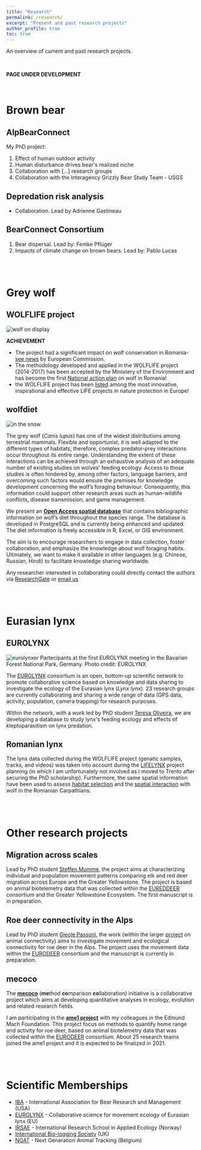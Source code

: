 ```yaml
---
title: "Research"
permalink: /research/
excerpt: "Present and past research projects"
author_profile: true
toc: true
---
```


An overview of current and past research projects.

<br>

**PAGE UNDER DEVELOPMENT** 

<br>

# Brown bear

## AlpBearConnect
My PhD project:

1. Effect of human outdoor activity
2. Human disturbance drives bear's realized niche
3. Collaboration with [...] research groups
4. Collaboration with the Interagency Grizzly Bear Study Team - USGS

## Depredation risk analysis
- Collaboration. Lead by Adrienne Gastineau

## BearConnect Consortium
1. Bear dispersal. Lead by: Femke Pflüger
2. Impacts of climate change on brown bears. Lead by: Pablo Lucas 

<br>
<br>

# Grey wolf

## WOLFLIFE project
![wolf on display](/assets/images/lup.jpg)


**ACHIEVEMENT**  
- The project had a significant impact on wolf conservation in Romania- [see news](https://ec.europa.eu/easme/en/news/coexistence-wolves-changing-romania) by European Commission.
- The methodology developed and applied in the WOLFLIFE project (2014-2017) has been accepted by the Ministery of the Environment and has become the first [National action plan](http://www.anpm.ro/-/om-626-2018-planul-national-de-actiune-pentru-specia-canis-lupus) on wolf in Romania!
- the WOLFLIFE project has been [listed](https://ec.europa.eu/easme/en/news/2020-life-awards-finalists-announced) among the most innovative, inspirational and effective LIFE projects in nature protection in Europe!


## wolfdiet
![in the snow](/assets/images/wolf_prey_spectrum.png)

The grey wolf (*Canis lupus*) has one of the widest distributions among terrestrial mammals. Flexible and opportunist, it is well adapted to the different types of habitats, therefore, complex predator-prey interactions occur throughout its entire range. Understanding the extent of these interactions can be achieved through an exhaustive analysis of an adequate number of existing studies on wolves’ feeding ecology. Access to those studies is often hindered by, among other factors, language barriers, and overcoming such factors would ensure the premises for knowledge development concerning the wolf’s foraging behaviour. Consequently, this information could support other research areas such as human-wildlife conflicts, disease transmission, and game management.

We present an [**Open Access spatial database**](https://github.com/andreacorra/wolfdiet) that contains bibliographic information on wolf’s diet throughout the species range. The database is developed in PostgreSQL and is currently being enhanced and updated. The diet information is freely accessible in R, Excel, or GIS environment.

The aim is to encourage researchers to engage in data collection, foster collaboration, and emphasize the knowledge about wolf foraging habits. Ultimately, we want to make it available in other languages (e.g. Chinese, Russian, Hindi) to facilitate knowledge sharing worldwide.

Any researcher interested in collaborating could directly contact the authors via [ResearchGate](https://www.researchgate.net/project/wolfdiet) or [email us](mailto:worldwolfdiet@gmail.com)


<br>
<br>

# Eurasian lynx

## EUROLYNX
![eurolynxer](/assets/images/eurolynxer.jpg)
Partecipants at the first EUROLYNX meeting in the Bavarian Forest National Park, Germany. Photo credit: EUROLYNX

The [EUROLYNX](https://www.eurolynx.org/) consortium is an open, bottom-up scientific network to promote collaborative science based on knowledge and data sharing to investigate the ecology of the Eurasian lynx (_Lynx lynx_). 23 research groups are currently collaborating and sharing a wide range of data (GPS data, activity, population, camera trapping) for research purposes.

Within the network, with a work led by PhD student [Teresa Oliveira](https://www.researchgate.net/profile/Teresa_Oliveira16), we are developing a database to study lynx's feeding ecology and effects of kleptoparasitism on lynx predation.

## Romanian lynx
The lynx data collected during the WOLFLIFE project (genatic samples, tracks, and videos) was taken into account during the [LIFELYNX](https://www.lifelynx.eu/) project planning (in which I am unfortunately not involved as I moved to Trento after securing the PhD scholarship). Furthermore, the same spatial information have been used to assess [habitat selection](https://www.researchgate.net/publication/320170268_Assessing_habitat_selection_of_wolf_Canis_lupus_and_lynx_Lynx_lynx_using_the_Ecological-Niche_Factor_Analysis_an_application_in_the_Eastern_Carpathians_Romania) and the [spatial interaction](https://zenodo.org/record/3689284) with wolf in the Romanian Carpathians.


<br>
<br>

# Other research projects

## Migration across scales
Lead by PhD student [Steffen Mumme](https://www.researchgate.net/profile/Steffen_Mumme), the project aims at characterizing individual and population movement patterns comparing elk and red deer migration across Europe and the Greater Yellowstone. The project is based on animal biotelemetry data that was collected within the [EUREDDEER](http://eureddeer.org/) consortium and the Greater Yellowstone Ecosystem. The first manuscript is in preparation. 

## Roe deer connectivity in the Alps
Lead by PhD student [Gieole Passoni](https://www.researchgate.net/profile/Gioele_Passoni), the work (within the larger [project](https://www.researchgate.net/project/PhD-Multi-species-animal-movement-and-connectivity-in-the-Alps) on animal connectivity) aims to investigate movement and ecological connectivity for roe deer in the Alps. The project uses the movement data within the [EURODEER](https://eurodeer.org/) consortium and the manuscript is currently in preparation.  

## mecoco
The [**mecoco**](https://mecoco.github.io/) (**me**thod **co**mparison **co**llaboration) initiative is a collaborative project which aims at developing quantitative analyses in ecology, evolution and related research fields.

I am participating in the [**ame1 project**](https://mecoco.github.io/ame1.html) with my colleagues in the Edmund Mach Foundation. This project focus on methods to quantify home range and activity for roe deer, based on animal biotelemetry data that was collected within the [EURODEER](https://eurodeer.org/) consortium. About 25 research teams joined the ame1 project and it is expected to be finalized in 2021.

<br>
<br>

# Scientific Memberships
* [IBA](https://www.bearbiology.org/) - International Association for Bear Research and Management (USA)
* [EUROLYNX](http://www.eurolynx.org/) - Collaborative science for movement ecology of Eurasian lynx (EU)
* [IRSAE](https://irsae.no/) - International Research School in Applied Ecology (Norway)
* [International Bio-logging Society](https://www.bio-logging.net/) (UK)
* [NGAT](https://www.uantwerpen.be/en/research-groups/next-generation-animal-tracking/) - Next Generation Animal Tracking (Belgium)

